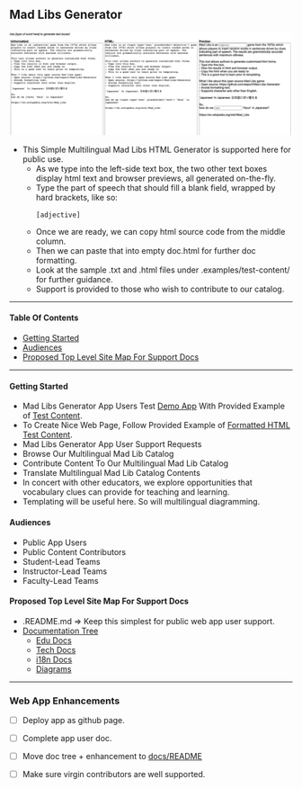 ## Mad Libs Generator

![example](app-demo-screenshot.png)

- This Simple Multilingual Mad Libs HTML Generator is supported here for public use.
  - As we type into the left-side text box, the two other text boxes display html text and browser previews, all generated on-the-fly.
  - Type the part of speech that should fill a blank field, wrapped by hard brackets, like so:
    ```
    [adjective]
    ```
  - Once we are ready, we can copy html source code from the middle column.
  - Then we can paste that into empty doc.html for further doc formatting.
  - Look at the sample .txt and .html files under .examples/test-content/ for further guidance.
  - Support is provided to those who wish to contribute to our catalog.

---

#### Table Of Contents
- [Getting Started](#getting-started)
- [Audiences](#audiences)
- [Proposed Top Level Site Map For Support Docs](#proposed-top-level-site-map-for-support-docs)

---

#### Getting Started
- Mad Libs Generator App Users Test [Demo App](https://urbanspectra-nyc.github.io/Mad-Libs-Generator/code/) With Provided Example of [Test Content](catalog/test-content/test-content.txt).
- To Create Nice Web Page, Follow Provided Example of [Formatted HTML Test Content](catalog/test-content/test-content.html).
- Mad Libs Generator App User Support Requests
- Browse Our Multilingual Mad Lib Catalog
- Contribute Content To Our Multilingual Mad Lib Catalog
- Translate Multilingual Mad Lib Catalog Contents
- In concert with other educators, we explore opportunities that vocabulary clues can provide for teaching and learning.
- Templating will be useful here.  So will multilingual diagramming.

#### Audiences
- Public App Users
- Public Content Contributors
- Student-Lead Teams
- Instructor-Lead Teams
- Faculty-Lead Teams

#### Proposed Top Level Site Map For Support Docs
- .README.md => Keep this simplest for public web app user support.
- [Documentation Tree](docs/)
  - [Edu Docs](docs/edu-docs/)
  - [Tech Docs](docs/tech-docs)
  - [i18n Docs](docs/i18n-docs/)
  - [Diagrams](docs/diagrams/)
---

### Web App Enhancements
- [ ] Deploy app as github page.
- [ ] Complete app user doc.
- [ ] Move doc tree + enhancement to [docs/README](docs/README.md)
- [ ] Make sure virgin contributors are well supported.

